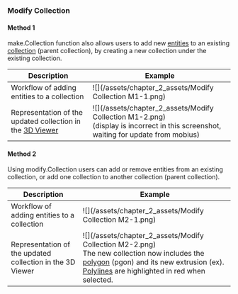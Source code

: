 ### Modify Collection

#### Method 1

make.Collection function also allows users to add new [entities](Entities.md) to an existing [collection](Collection.md) (parent collection), by creating a new collection under the existing collection.

| Description | Example |
|-|-|
| Workflow of adding entities to a collection | ![](/assets/chapter_2_assets/Modify Collection M1-1.png) |
| Representation of the updated collection in the [3D Viewer](..\chapter_1_mobius_interface\3D_viewer.md)| ![](/assets/chapter_2_assets/Modify Collection M1-2.png)<br> (display is incorrect in this screenshot, waiting for update from mobius) | 



#### Method 2

Using modify.Collection users can add or remove entities from an existing collection, or add one collection to another collection (parent collection).

| Description | Example |
|-|-|
| Workflow of adding entities to a collection | ![](/assets/chapter_2_assets/Modify Collection M2-1.png) |
| Representation of the updated collection in the 3D Viewer| ![](/assets/chapter_2_assets/Modify Collection M2-2.png)<br> The new collection now includes the [polygon](Polygon.md) (pgon) and its new extrusion (ex). [Polylines](Polyline.md) are highlighted in red when selected. | 